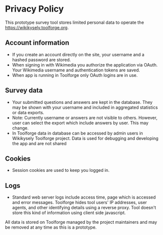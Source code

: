 # Privacy Policy

This prototype survey tool stores limited personal data to operate the https://wikikysely.toolforge.org.

## Account information
- If you create an account directly on the site, your username and a hashed password are stored.
- When signing in with Wikimedia you authorize the application via OAuth. Your Wikimedia username and authentication tokens are saved.
- When app is running in Toolforge only OAuth logins are in use.

## Survey data
- Your submitted questions and answers are kept in the database. They may be shown with your username and included in aggregated statistics or data exports. 
- Note: Currently username or answers are not visible to others. However, user can select the export which include answers by user. This may change.
- In Toolforge data in database can be accessed by admin users in Wikikysely Toolforge project. Data is used for debugging and developing the app and are not shared

## Cookies
- Session cookies are used to keep you logged in.

## Logs
- Standard web server logs include access time, page which is accessed and error messages. Toolforge hides tool users' IP addresses, user agents, and other identifying details using a reverse proxy. Tool doesn't store this kind of information using client side javascript.

All data is stored on Toolforge managed by the project maintainers and may be removed at any time as this is a prototype.
